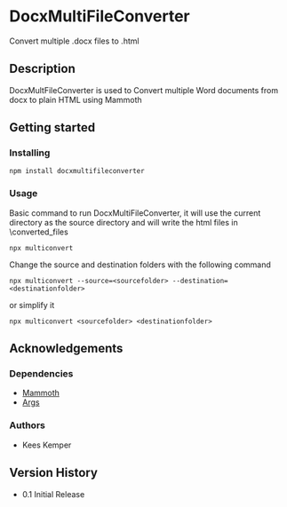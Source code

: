 # DocxMultiFileConverter

Convert multiple .docx files to .html

## Description

DocxMultFileConverter is used to Convert multiple Word documents from docx to plain HTML using Mammoth

## Getting started

### Installing

```
npm install docxmultifileconverter
```

### Usage

Basic command to run DocxMultiFileConverter, it will use the current directory as the source directory and will write the html files in <source>\converted_files

```
npx multiconvert
```

Change the source and destination folders with the following command

```
npx multiconvert --source=<sourcefolder> --destination=<destinationfolder>
```

or simplify it

```
npx multiconvert <sourcefolder> <destinationfolder>
```

## Acknowledgements

### Dependencies

- [Mammoth](https://github.com/mwilliamson/mammoth.js)
- [Args](https://github.com/leo/args)

### Authors

- Kees Kemper

## Version History

- 0.1 Initial Release

